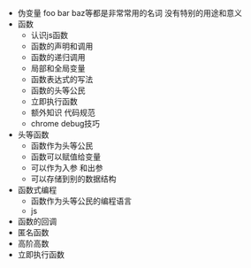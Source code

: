 - 伪变量 foo bar baz等都是非常常用的名词 没有特别的用途和意义 
- 函数
  - 认识js函数
  - 函数的声明和调用
  - 函数的递归调用
  - 局部和全局变量
  - 函数表达式的写法
  - 函数的头等公民
  - 立即执行函数
  - 额外知识 代码规范
  - chrome debug技巧
- 头等函数
  - 函数作为头等公民
  - 函数可以赋值给变量
  - 可以作为入参 和出参
  - 可以存储到别的数据结构
- 函数式编程
  - 函数作为头等公民的编程语言
  - js
- 函数的回调
- 匿名函数
- 高阶高数
- 立即执行函数
